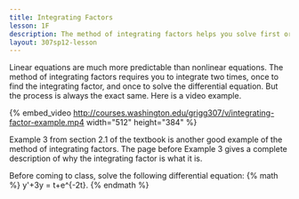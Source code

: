 ```yaml
---
title: Integrating Factors
lesson: 1F
description: The method of integrating factors helps you solve first order linear differential equations. You have to integrate with respect to t two times in order to solve each problem. Section 2.1.
layout: 307sp12-lesson
---
```


Linear equations are much more predictable than nonlinear equations. The method of integrating factors requires you to integrate two times, once to find the integrating factor, and once to solve the differential equation. But the process is always the exact same. Here is a video example.

{% embed_video http://courses.washington.edu/grigg307/v/integrating-factor-example.mp4 width="512" height="384" %}

Example 3 from section 2.1 of the textbook is another good example of the method of integrating factors. The page before Example 3 gives a complete description of why the integrating factor is what it is.

Before coming to class, solve the following differential equation: {% math %} y'+3y = t+e^{-2t}. {% endmath %}


